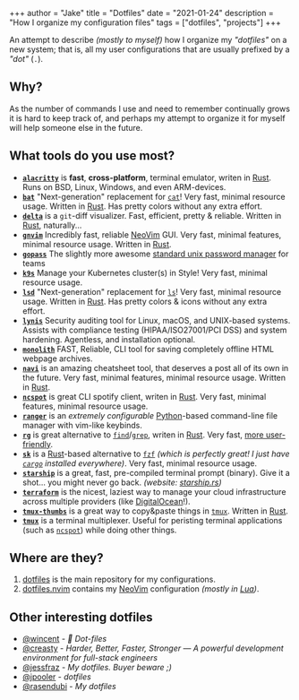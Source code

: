 +++
author = "Jake"
title = "Dotfiles"
date = "2021-01-24"
description = "How I organize my configuration files"
tags = ["dotfiles", "projects"]
+++

An attempt to describe _(mostly to myself)_ how I organize my _"dotfiles"_ on
a new system; that is, all my user configurations that are usually prefixed
by a _"dot"_ (`.`). <!--more-->

## Why?

As the number of commands I use and need to remember continually grows it
is hard to keep track of, and perhaps my attempt to organize it for myself
will help someone else in the future.

## What tools do you use most?
- **[`alacritty`]** is **fast**, **cross-platform**, terminal emulator, writen in [Rust]. Runs on BSD, Linux, Windows, and even ARM-devices.
- **[`bat`]** "Next-generation" replacement for [`cat`]! Very fast, minimal resource usage. Written in [Rust]. Has pretty colors without any extra effort.
- **[`delta`]** is a `git`-diff visualizer. Fast, efficient, pretty & reliable. Written in [Rust], naturally... 
- **[`gnvim`]** Incredibly fast, reliable [NeoVim] GUI. Very fast, minimal features, minimal resource usage. Written in [Rust].
- **[`gopass`]** The slightly more awesome [standard unix password manager][`pass`] for teams
- **[`k9s`]** Manage your Kubernetes cluster(s) in Style! Very fast, minimal resource usage. 
- **[`lsd`]** "Next-generation" replacement for [`ls`]! Very fast, minimal resource usage. Written in [Rust]. Has pretty colors & icons without any extra effort.
- **[`lynis`]** Security auditing tool for Linux, macOS, and UNIX-based systems. Assists with compliance testing (HIPAA/ISO27001/PCI DSS) and system hardening. Agentless, and installation optional. 
- **[`monolith`]** FAST, Reliable, CLI tool for saving completely offline HTML webpage archives.
- **[`navi`]** is an amazing cheatsheet tool, that deserves a post all of its own in the future. Very fast, minimal features, minimal resource usage. Written in [Rust].
- **[`ncspot`]** is great CLI spotify client, writen in [Rust]. Very fast, minimal features, minimal resource usage. 
- **[`ranger`]** is an _extremely configurable_ [Python]-based command-line file manager with vim-like keybinds.
- **[`rg`]** is great alternative to [`find`]/[`grep`], writen in [Rust]. Very fast, [more user-friendly][ripgrep's User Guide]. 
- **[`sk`]** is a [Rust]-based alternative to [`fzf`] _(which is perfectly great! I just have [`cargo`] installed everywhere)_. Very fast, minimal resource usage. 
- **[`starship`]** is a great, fast, pre-compiled terminal prompt (binary). Give it a shot... you might never go back. _(website: [starship.rs])_
- **[`terraform`]** is the nicest, laziest way to manage your cloud infrastructure across multiple providers (like [DigitalOcean]!).
- **[`tmux-thumbs`]** is a great way to copy&paste things in [`tmux`]. Written in [Rust].
- **[`tmux`]** is a terminal multiplexer. Useful for peristing terminal applications (such as [`ncspot`]) while doing other things. 

## Where are they?
1. [dotfiles][] is the main repository for my configurations. 
2. [dotfiles.nvim][] contains my [NeoVim][] configuration _(mostly in [Lua][])_.

## Other interesting dotfiles
- [@wincent](https://github.com/wincent/wincent) - _💾 Dot-files_
- [@creasty](https://github.com/creasty/dotfiles) - _Harder, Better, Faster, Stronger ― A powerful development environment for full-stack engineers_
- [@jessfraz](https://github.com/jessfraz/dotfiles) - _My dotfiles. Buyer beware ;)_
- [@jpooler](https://github.com/jpooler/dotfiles) - _dotfiles_
- [@rasendubi](https://github.com/rasendubi/dotfiles) - _My dotfiles_

[DigitalOcean]: https://m.do.co/c/7201eed99612
[Lua]: https://www.lua.org
[NeoVim]: https://neovim.io
[Python]: https://python.org
[Rust]: https://rust-lang.org
[`alacritty`]: https://github.com/alacritty/alacritty
[`bat`]: https://github.com/sharkdp/bat
[`cargo`]: https://github.com/rust-lang/cargo
[`cat`]: https://man7.org/linux/man-pages/man1/cat.1.html
[`delta`]: https://github.com/dandavison/delta
[`find`]: https://man7.org/linux/man-pages/man1/find.1.html
[`fzf`]: https://github.com/junegunn/fzf
[`gnvim`]: https://github.com/vhakulinen/gnvim
[`gopass`]: https://github.com/gopasspw/gopass
[`grep`]: https://man7.org/linux/man-pages/man1/grep.1.html
[`k9s`]: https://github.com/derailed/k9s
[`ls`]: https://man7.org/linux/man-pages/man1/ls.1.html
[`lsd`]: https://github.com/Peltoche/lsd
[`lynis`]: https://github.com/CISOfy/lynis
[`monolith`]: https://github.com/Y2Z/monolith
[`navi`]: https://github.com/denisidoro/navi
[`ncspot`]: https://github.com/hrkfdn/ncspot
[`pass`]: https://git.zx2c4.com/password-store
[`ranger`]: https://github.com/ranger/ranger
[`rg`]: https://github.com/BurntSushi/ripgrep
[`sk`]: https://github.com/lotabout/skim
[`starship`]: https://github.com/starship/starship
[`terraform`]: https://terraform.io
[`tmux-thumbs`]: https://github.com/fcsonline/tmux-thumbs
[`tmux`]: https://github.com/tmux/tmux
[dotfiles.nvim]: https://github.com/JakeLogemann/dotfiles.nvim
[dotfiles]: https://github.com/JakeLogemann/dotfiles
[ripgrep's User Guide]: https://github.com/BurntSushi/ripgrep/blob/master/GUIDE.md
[starship.rs]: https://starship.rs
